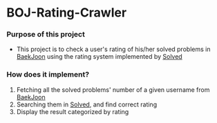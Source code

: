 # BOJ-Rating-Crawler

### Purpose of this project
  - This project is to check a user's rating of his/her solved problems in [BaekJoon] using the rating system implemented by [Solved]

### How does it implement?
  1. Fetching all the solved problems' number of a given username from [BaekJoon]
  2. Searching them in [Solved], and find correct rating
  3. Display the result categorized by rating

[baekjoon]: <http://boj.kr>
[solved]: <http://solved.ac>
